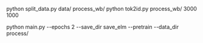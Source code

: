 python split_data.py data/ process_wb/
python tok2id.py process_wb/ 3000 1000

python main.py --epochs 2 --save_dir save_elm --pretrain --data_dir process/